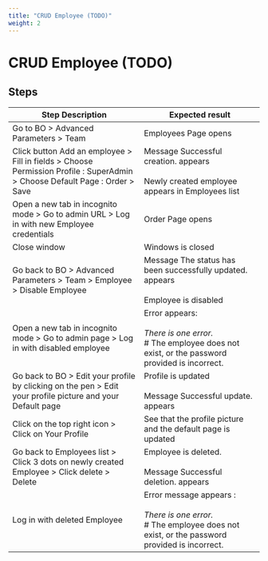 ```yaml
---
title: "CRUD Employee (TODO)"
weight: 2
---
```


# CRUD Employee (TODO)
## Steps
| Step Description | Expected result |
| ----- | ----- |
| Go to BO > Advanced Parameters > Team | Employees Page opens |
| Click button Add an employee > Fill in fields > Choose Permission Profile : SuperAdmin > Choose Default Page : Order > Save | Message Successful creation. appears<br><br>Newly created employee appears in Employees list |
| Open a new tab in incognito mode > Go to admin URL > Log in with new Employee credentials | Order Page opens |
| Close window | Windows is closed |
| Go back to BO > Advanced Parameters > Team > Employee > Disable Employee | Message The status has been successfully updated. appears<br><br>Employee is disabled |
| Open a new tab in incognito mode > Go to admin page > Log in with disabled employee | Error appears:<br><br>*There is one error.*<br> # The employee does not exist, or the password provided is incorrect. |
| Go back to BO > Edit your profile by clicking on the pen > Edit your profile picture and your Default page | Profile is updated<br><br>Message Successful update. appears |
| Click on the top right icon > Click on Your Profile | See that the profile picture and the default page is updated |
| Go back to Employees list > Click 3 dots on newly created Employee > Click delete > Delete | Employee is deleted.<br><br>Message Successful deletion. appears |
| Log in with deleted Employee | Error message appears :<br><br>*There is one error.*<br> # The employee does not exist, or the password provided is incorrect. |
